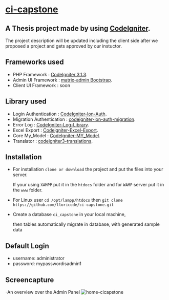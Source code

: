 # [ci-capstone](http://ci-capstone.lloricmayugagarcia.com/)
## A Thesis project made by using [CodeIgniter](http://codeigniter.com).

The project description will be updated including the client side after we proposed a project and gets approved by our instuctor.

## Frameworks used

* PHP Framework        : [CodeIgniter 3.1.3](http://codeigniter.com).
* Admin UI Framework   : [matrix-admin Bootstrap](http://matrixadmin.themedesigner.in/).
* Client UI Framework  : soon

## Library used

* Login Authentication  : [CodeIgniter-Ion-Auth](https://github.com/benedmunds/CodeIgniter-Ion-Auth).
* Migration Authentication  : [codeigniter-ion-auth-migration](https://github.com/iamfiscus/codeigniter-ion-auth-migration).
* Error Log             : [CodeIgniter-Log-Library](https://github.com/appleboy/CodeIgniter-Log-Library).
* Excel Export          : [Codeigniter-Excel-Export](https://github.com/jiji262/Codeigniter-Excel-Export).
* Core My_Model         : [CodeIgniter-MY_Model](https://github.com/avenirer/CodeIgniter-MY_Model).
* Translator            : [codeigniter3-translations](https://github.com/bcit-ci/codeigniter3-translations).

## Installation

- For installation ``clone or download`` the project and put the files into your server. 

	If your using ``XAMPP`` put it in the ``htdocs`` folder and for ``WAMP`` server put it in the ``www`` folder.

- For Linux user ``cd /opt/lampp/htdocs`` then ``git clone https://github.com/lloricode/ci-capstone.git``

- Create a database ``ci_capstone`` in your local machine, 

	then tables automatically migrate in database, with generated sample data

## Default Login

- username: administrator
- password: mypasswordisadmin1

## Screencapture
-An overview over the Admin Panel
![home-cicapstone](https://cloud.githubusercontent.com/assets/24410101/21073805/dd95c010-bf23-11e6-9a97-511a0bb52439.jpg)


 

